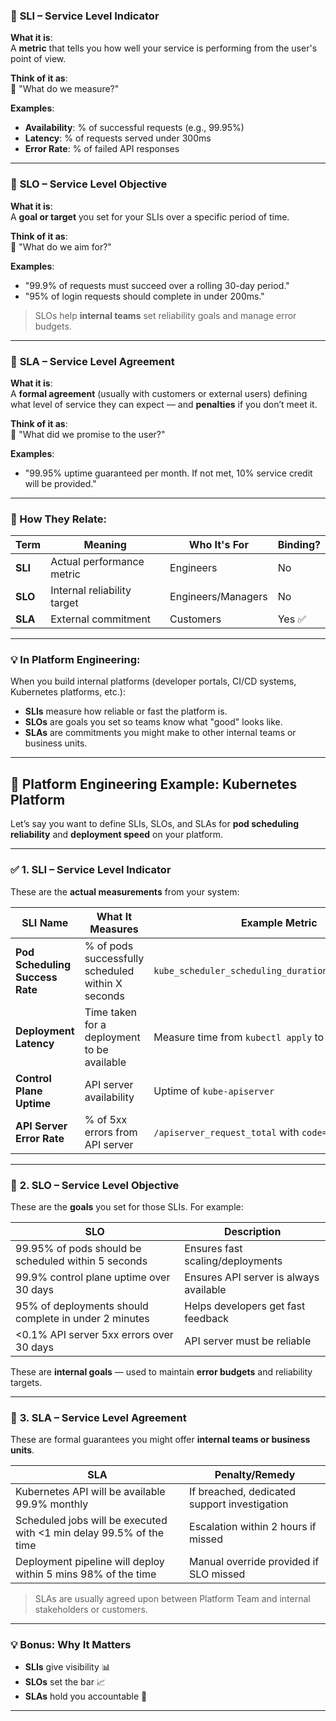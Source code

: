 
### 🔹 **SLI – Service Level Indicator**

**What it is**:  
A **metric** that tells you how well your service is performing from the user's point of view.

**Think of it as**:  
📏 "What do we measure?"

**Examples**:
- **Availability**: % of successful requests (e.g., 99.95%)
- **Latency**: % of requests served under 300ms
- **Error Rate**: % of failed API responses

---

### 🔹 **SLO – Service Level Objective**

**What it is**:  
A **goal or target** you set for your SLIs over a specific period of time.

**Think of it as**:  
🎯 "What do we aim for?"

**Examples**:
- "99.9% of requests must succeed over a rolling 30-day period."
- "95% of login requests should complete in under 200ms."

> SLOs help **internal teams** set reliability goals and manage error budgets.

---

### 🔹 **SLA – Service Level Agreement**

**What it is**:  
A **formal agreement** (usually with customers or external users) defining what level of service they can expect — and **penalties** if you don’t meet it.

**Think of it as**:  
📜 "What did we promise to the user?"

**Examples**:
- "99.95% uptime guaranteed per month. If not met, 10% service credit will be provided."

---

### 🔁 How They Relate:

| Term | Meaning | Who It's For | Binding? |
|------|--------|--------------|----------|
| **SLI** | Actual performance metric | Engineers | No |
| **SLO** | Internal reliability target | Engineers/Managers | No |
| **SLA** | External commitment | Customers | Yes ✅ |

---

### 💡 In Platform Engineering:

When you build internal platforms (developer portals, CI/CD systems, Kubernetes platforms, etc.):

- **SLIs** measure how reliable or fast the platform is.
- **SLOs** are goals you set so teams know what "good" looks like.
- **SLAs** are commitments you might make to other internal teams or business units.

---


## 🎯 Platform Engineering Example: Kubernetes Platform

Let’s say you want to define SLIs, SLOs, and SLAs for **pod scheduling reliability** and **deployment speed** on your platform.

---

### ✅ **1. SLI – Service Level Indicator**

These are the **actual measurements** from your system:

| SLI Name | What It Measures | Example Metric |
|----------|------------------|----------------|
| **Pod Scheduling Success Rate** | % of pods successfully scheduled within X seconds | `kube_scheduler_scheduling_duration_seconds_bucket` |
| **Deployment Latency** | Time taken for a deployment to be available | Measure time from `kubectl apply` to all pods ready |
| **Control Plane Uptime** | API server availability | Uptime of `kube-apiserver` |
| **API Server Error Rate** | % of 5xx errors from API server | `/apiserver_request_total` with `code=5xx` |

---

### 🎯 **2. SLO – Service Level Objective**

These are the **goals** you set for those SLIs. For example:

| SLO | Description |
|-----|-------------|
| 99.95% of pods should be scheduled within 5 seconds | Ensures fast scaling/deployments |
| 99.9% control plane uptime over 30 days | Ensures API server is always available |
| 95% of deployments should complete in under 2 minutes | Helps developers get fast feedback |
| <0.1% API server 5xx errors over 30 days | API server must be reliable |

These are **internal goals** — used to maintain **error budgets** and reliability targets.

---

### 📜 **3. SLA – Service Level Agreement**

These are formal guarantees you might offer **internal teams or business units**.

| SLA | Penalty/Remedy |
|-----|----------------|
| Kubernetes API will be available 99.9% monthly | If breached, dedicated support investigation |
| Scheduled jobs will be executed with <1 min delay 99.5% of the time | Escalation within 2 hours if missed |
| Deployment pipeline will deploy within 5 mins 98% of the time | Manual override provided if SLO missed |

> SLAs are usually agreed upon between Platform Team and internal stakeholders or customers.

---

### 💡 Bonus: **Why It Matters**

- **SLIs** give visibility 📊
- **SLOs** set the bar 📈
- **SLAs** hold you accountable 📜

---


